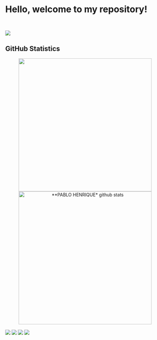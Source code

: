 <H1>Hello, welcome to my repository!</H1>

<div style="display: inline_block"><br>

 <p align="start">
  <a href="https://skillicons.dev">
    <img src="https://skillicons.dev/icons?i=,vscode,html,css,vue,javascript,typescript,sql,figma" />
  </a>
</p>
<!--   <img align="center" alt="fragoso-Js" height="30" width="40" src="https://raw.githubusercontent.com/devicons/devicon/master/icons/javascript/javascript-plain.svg">
  <img align="center" alt="fragoso-Ts" height="30" width="40" src="https://raw.githubusercontent.com/devicons/devicon/master/icons/typescript/typescript-plain.svg">
  <img align="center" alt="fragoso-React" height="30" width="40" src="https://raw.githubusercontent.com/devicons/devicon/master/icons/react/react-original.svg">
  <img align="center" alt="fragoso-HTML" height="30" width="40" src="https://raw.githubusercontent.com/devicons/devicon/master/icons/html5/html5-original.svg">
  <img align="center" alt="fragoso-CSS" height="30" width="40" src="https://raw.githubusercontent.com/devicons/devicon/master/icons/css3/css3-original.svg">
  <img align="center" alt="fragoso-Figma" height="30" width="40" src="https://raw.githubusercontent.com/devicons/devicon/master/icons/figma/figma-original.svg"> -->
<!--   <img align="center" alt="Rafa-Python" height="30" width="40" src="https://raw.githubusercontent.com/devicons/devicon/master/icons/python/python-original.svg"> -->
<!--   <img align="center" alt="Rafa-Csharp" height="30" width="40" src="https://raw.githubusercontent.com/devicons/devicon/master/icons/csharp/csharp-original.svg"> -->
</div>
  
  
## **GitHub Statistics**

<div style="display: inline_block">
  <div align="center">
<a href="https://github.com/fragoso-dev">
  <img align="center" src="https://github-readme-stats.vercel.app/api/top-langs/?username=fragoso-dev&langs_count=7&theme=dark&hide_langs_below=1&layout=compact"  heigth="160em" width="420px"/>
</a>

<a href="https://github.com/fragoso-dev">
 <img align="center" src="https://github-readme-stats.vercel.app/api?username=fragoso-dev&show_icons=true&theme=dark&line_height=33&count_private=true" alt="**PABLO HENRIQUE* github stats" heigth="160em" width="420px"/>
</a>
</div>

<br>
 
<div> 
<!--   <a href="https://www.youtube.com/channel/UC_-uuuZbY0AAt9CViNzvc-Q" target="_blank"><img src="https://img.shields.io/badge/YouTube-FF0000?style=for-the-badge&logo=youtube&logoColor=white" target="_blank"></a> -->
  <a href="https://www.instagram.com/fragosoph?igsh=YjlhMHd4MnF4MWg1" target="_blank"><img src="https://img.shields.io/badge/-Instagram-%23E4405F?style=for-the-badge&logo=instagram&logoColor=white" target="_blank"></a>
  <a href="https://discord.gg/G9GPg5SA75" target="_blank"><img src="https://img.shields.io/badge/Discord-7289DA?style=for-the-badge&logo=discord&logoColor=white" target="_blank"></a> 
  <a href = "mailto:fragosoph.dev@gmail.com"><img src="https://img.shields.io/badge/-Gmail-%23333?style=for-the-badge&logo=gmail&logoColor=white" target="_blank"></a>
  <a href="https://www.linkedin.com/in/pablo-henrique-4254bb340" target="_blank"><img src="https://img.shields.io/badge/-LinkedIn-%230077B5?style=for-the-badge&logo=linkedin&logoColor=white" target="_blank"></a> 

 
</div>
